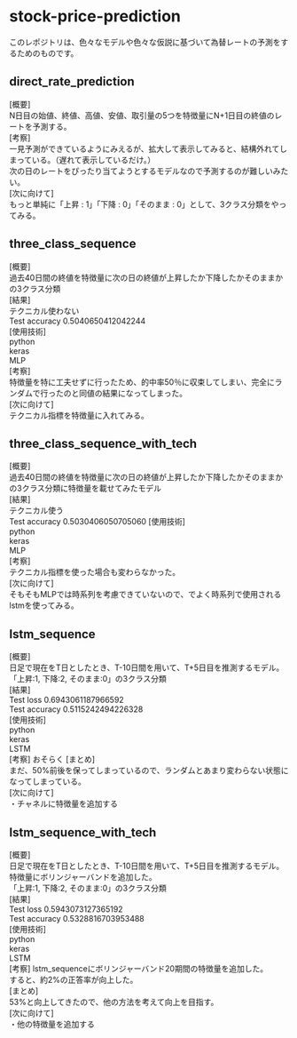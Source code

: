 # stock-price-prediction
このレポジトリは、色々なモデルや色々な仮説に基づいて為替レートの予測をするためのものです。  

## direct_rate_prediction
[概要]  
N日目の始値、終値、高値、安値、取引量の5つを特徴量にN+1日目の終値のレートを予測する。  
[考察]  
一見予測ができているようにみえるが、拡大して表示してみると、結構外れてしまっている。（遅れて表示しているだけ。）  
次の日のレートをぴったり当てようとするモデルなので予測するのが難しいみたい。  
[次に向けて]  
もっと単純に「上昇 : 1」「下降 : 0」「そのまま : 0」として、3クラス分類をやってみる。  

## three_class_sequence
[概要]  
過去40日間の終値を特徴量に次の日の終値が上昇したか下降したかそのままかの3クラス分類  
[結果]  
テクニカル使わない  
Test accuracy 0.5040650412042244  
[使用技術]  
python  
keras  
MLP  
[考察]  
特徴量を特に工夫せずに行ったため、的中率50％に収束してしまい、完全にランダムで行ったのと同値の結果になってしまった。  
[次に向けて]  
テクニカル指標を特徴量に入れてみる。  

## three_class_sequence_with_tech  
[概要]  
過去40日間の終値を特徴量に次の日の終値が上昇したか下降したかそのままかの3クラス分類に特徴量を載せてみたモデル  
[結果]  
テクニカル使う  
Test accuracy 0.5030406050705060 
[使用技術]  
python  
keras  
MLP  
[考察]  
テクニカル指標を使った場合も変わらなかった。  
[次に向けて]  
そもそもMLPでは時系列を考慮できていないので、でよく時系列で使用されるlstmを使ってみる。  

## lstm_sequence  
[概要]  
日足で現在をT日としたとき、T-10日間を用いて、T+5日目を推測するモデル。  
「上昇:1, 下降:2, そのまま:0」の3クラス分類  
[結果]  
Test loss 0.6943061187966592   
Test accuracy 0.5115242494226328   
[使用技術]  
python  
keras  
LSTM  
[考察]
おそらく 
[まとめ]  
まだ、50%前後を保ってしまっているので、ランダムとあまり変わらない状態になってしまっている。  
[次に向けて]  
・チャネルに特徴量を追加する  

## lstm_sequence_with_tech  
[概要]  
日足で現在をT日としたとき、T-10日間を用いて、T+5日目を推測するモデル。  
特徴量にボリンジャーバンドを追加した。  
「上昇:1, 下降:2, そのまま:0」の3クラス分類  
[結果]  
Test loss 0.5943073127365192  
Test accuracy 0.5328816703953488  
[使用技術]  
python  
keras  
LSTM  
[考察]
lstm_sequenceにボリンジャーバンド20期間の特徴量を追加した。  
すると、約2%の正答率が向上した。  
[まとめ]   
53%と向上してきたので、他の方法を考えて向上を目指す。  
[次に向けて]  
・他の特徴量を追加する  